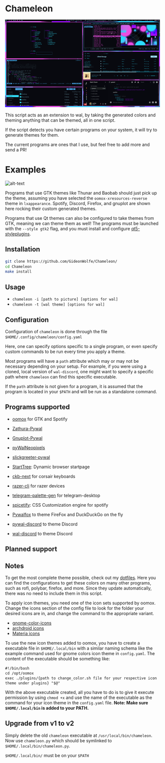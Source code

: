 # Chameleon

![alt-text](/demo.gif)


This script acts as an extension to wal, by taking the generated colors and theming anything that can be themed, all in one script.

If the script detects you have certain programs on your system, it will try to generate themes for them.

The current programs are ones that I use, but feel free to add more and send a PR!

# Examples



![alt-text](https://i.imgur.com/araXbD4.jpg)


Programs that use GTK themes like Thunar and Baobab should just pick up the theme, assuming you have selected the `oomox-xresources-reverse` theme in `lxappearance`. Spotify, Discord, Firefox, and gnuplot are shown here rocking their custom generated themes.

Programs that use Qt themes can also be configured to take themes from GTK, meaning we can theme them as well! The programs must be launched with the `--style gtk2` flag, and you must install and configure [qt5-styleplugins](https://www.archlinux.org/packages/community/x86_64/qt5-styleplugins/).

## Installation

```bash
git clone https://github.com/GideonWolfe/Chameleon/
cd Chameleon
make install
```

## Usage

* `chameleon -i [path to picture] [options for wal]`
* `chameleon -t [wal theme] [options for wal]`

## Configuration

Configuration of `chameleon` is done through the file `$HOME/.config/chameleon/config.yaml`

Here, one can specify options specific to a single program, or even specify custom commands to be run every time you apply a theme.

Most programs will have a `path` attribute which may or may not be necessary depending on your setup. For example, if you were using a cloned, local version of `wal-discord`, one
might want to specify a specific path where `chameleon` can find this specific executable.

If the `path` attribute is not given for a program, it is assumed that the program is located in your `$PATH` and will be run as a standalone command.

## Programs supported
* [oomox](https://github.com/themix-project/oomox) for GTK and Spotify

* [Zathura-Pywal](https://github.com/GideonWolfe/Zathura-Pywal)

* [Gnuplot-Pywal](https://github.com/GideonWolfe/Gnuplot-Pywal)

* [pyWalNeopixels](https://github.com/Paul-Houser/pyWalNeopixels)

* [slickgreeter-pywal](https://github.com/Paul-Houser/slickgreeter-pywal)

* [StartTree](https://github.com/Paul-Houser/StartTree): Dynamic browser startpage

* [ckb-next](https://github.com/ckb-next/ckb-next) for corsair keyboards

* [razer-cli](https://github.com/LoLei/razer-cli) for razer devices

* [telegram-palette-gen](https://github.com/matgua/telegram-palette-gen) for telegram-desktop

* [spicetify](https://github.com/khanhas/spicetify-cli): CSS Customization engine for spotify

* [Pywalfox](https://github.com/Frewacom/Pywalfox) to theme FireFox and DuckDuckGo on the fly

* [pywal-discord](https://github.com/FilipLitwora/pywal-discord) to theme Discord

* [wal-discord](https://github.com/guglicap/wal-discord) to theme Discord

## Planned support

## Notes
To get the most complete theme possible, check out my [dotfiles](https://github.com/GideonWolfe/dots). Here you can find the configurations to get these colors on many other programs, such as rofi, polybar, firefox, and more. Since they update automatically, there was no need to include them in this script.

To apply icon themes, you need one of the icon sets supported by oomox. Change the icons section of the config file to look for the folder your desired icons are in, and change the command to the appropriate variant.

* [gnome-color-icons](https://aur.archlinux.org/packages/gnome-colors-icon-theme/)
* [archdroid icons](https://aur.archlinux.org/packages/archdroid-icon-theme/)
* [Materia icons](https://aur.archlinux.org/packages/materia-theme-git/)

To use the new icon themes added to oomox, you have to create a executable file in ```$HOME/.local/bin``` with a similar naming schema like the example command used for gnome colors icon theme in ```config.yaml```. The content of the executable should be something like:
```
#!/bin/bash
cd /opt/oomox
exec ./plugins/{path to change_color.sh file for your respective icon theme under plugins} "$@"
```
With the above executable created, all you have to do is to give it execute permission by using ```chmod +x``` and use the name of the executable as the command for your icon theme in the ```config.yaml``` file. **Note: Make sure ```$HOME/.local/bin``` is added to your PATH.**

## Upgrade from v1 to v2

Simply delete the old `chameleon` executable at `/usr/local/bin/chameleon`. Now use `chameleon.py` which should be symlinked to `$HOME/.local/bin/chameleon.py`.

`$HOME/.local/bin/` must be on your `$PATH`
